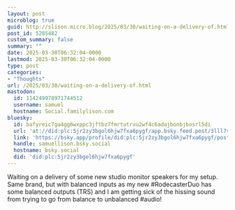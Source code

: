 ```yaml
---
layout: post
microblog: true
guid: http://slison.micro.blog/2025/03/30/waiting-on-a-delivery-of.html
post_id: 5285482
custom_summary: false
summary: ""
date: 2025-03-30T06:32:04-0000
lastmod: 2025-03-30T06:32:04-0000
type: post
categories:
- "Thoughts"
url: /2025/03/30/waiting-on-a-delivery-of.html
mastodon:
  id: 114249978971744512
  username: samuel
  hostname: Social.familylison.com
bluesky:
  id: bafyreic7ga4gg6wxppc3jftbz7fmrtutrxu2wf4c6adajbonbjbosrl5di
  url: 'at://did:plc:5jr2zy3bgol6hjw7fxa6pygf/app.bsky.feed.post/3lll7vdvqom25'
  link: 'https://bsky.app/profile/did:plc:5jr2zy3bgol6hjw7fxa6pygf/post/3lll7vdvqom25'
  handle: samuellison.bsky.social
  hostname: bsky.social
  did: 'did:plc:5jr2zy3bgol6hjw7fxa6pygf'
---
```

Waiting on a delivery of some new studio monitor speakers for my setup. Same brand, but with balanced inputs as my new #RodecasterDuo has some balanced outputs (TRS) and I am getting sick of the hissing sound from trying to go from balance to unbalanced #audio!
